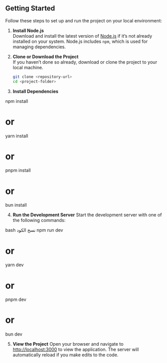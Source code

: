 ## Getting Started

Follow these steps to set up and run the project on your local environment:

1. **Install Node.js**  
   Download and install the latest version of [Node.js](https://nodejs.org/en) if it’s not already installed on your system. Node.js includes `npm`, which is used for managing dependencies.

2. **Clone or Download the Project**  
   If you haven’t done so already, download or clone the project to your local machine.

   ```bash
   git clone <repository-url>
   cd <project-folder>

3. **Install Dependencies**

npm install
# or
yarn install
# or
pnpm install
# or
bun install

4. **Run the Development Server**
Start the development server with one of the following commands:

bash
نسخ الكود
npm run dev
# or
yarn dev
# or
pnpm dev
# or
bun dev

5. **View the Project**
Open your browser and navigate to [http://localhost:3000](http://localhost:3000) to view the application. The server will automatically reload if you make edits to the code.
